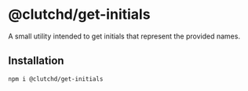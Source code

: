 # @clutchd/get-initials

A small utility intended to get initials that represent the provided names.

## Installation

```sh
npm i @clutchd/get-initials
```
